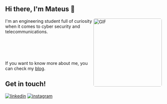 ## Hi there, I'm Mateus 👋

<img align="right" alt="GIF" src="https://github.com/mfrNWV/mfrnwv/blob/main/tuxcat_anim.gif?raw=true" width="220" height="220" style="border-radius: 5px;"/>

I'm an engineering student full of curiosity when it comes to cyber security and telecommunications.
<br />
<br />
<br />
<br />
<br />
<br />
If you want to know more about me, you can check my [blog](https://mfrnwv.github.io/).

## Get in touch!
[![linkedin](https://img.shields.io/badge/LinkedIn-0077B5?style=for-the-badge&logo=linkedin&logoColor=white)](https://www.linkedin.com/in/mfrancani/) 
[![instagram](https://img.shields.io/badge/Instagram-E4405F?style=for-the-badge&logo=instagram&logoColor=white)](https://www.instagram.com/mfrancani/)
